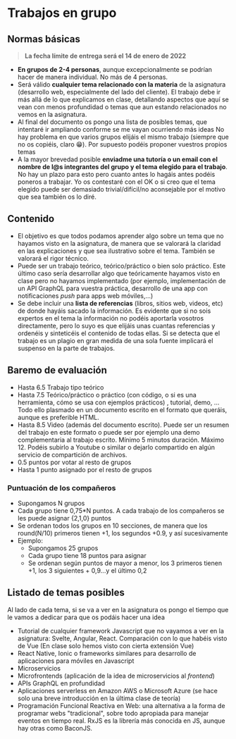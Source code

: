 # Trabajos en grupo
## Normas básicas

> **La fecha límite de entrega será el 14 de enero de 2022**


- **En grupos de 2-4 personas**, aunque excepcionalmente se podrían hacer de manera individual. No más de 4 personas.
- Será válido **cualquier tema relacionado con la materia** de la asignatura (desarrollo web, especialmente del lado del cliente). El trabajo debe ir más allá de lo que explicamos en clase, detallando aspectos que aquí se vean con menos profundidad o temas que aun estando relacionados no vemos en la asignatura.
- Al final del documento os pongo una lista de posibles temas, que intentaré ir ampliando conforme se me vayan ocurriendo más ideas No hay problema en que varios grupos elijáis el mismo trabajo (siempre que no os copiéis, claro 😁). Por supuesto podéis proponer vuestros propios temas
- A la mayor brevedad posible **enviadme una tutoría o un email con el nombre de l@s integrantes del grupo y el tema elegido para el trabajo**. No hay un plazo para esto pero cuanto antes lo hagáis antes podéis poneros a trabajar. Yo os contestaré con el OK o si creo que el tema elegido puede ser demasiado trivial/difícil/no aconsejable por el motivo que sea también os lo diré.

## Contenido

- El objetivo es que todos podamos aprender algo sobre un tema que no hayamos visto en la asignatura, de manera que se valorará la claridad en las explicaciones y que sea ilustrativo sobre el tema. También se valorará el rigor técnico.
- Puede ser un trabajo teórico, teórico/práctico o bien solo práctico. Este último caso sería desarrollar algo que teóricamente hayamos visto en clase pero no hayamos implementado (por ejemplo, implementación de un API GraphQL para vuestra práctica, desarrollo de una app con notificaciones *push* para apps web móviles,...)
- Se debe incluir una **lista de referencias** (libros, sitios web, videos, etc) de donde hayáis sacado la información. Es evidente que si no sois expertos en el tema la información no podéis aportarla vosotros directamente, pero lo suyo es que elijáis unas cuantas referencias y ordenéis y sinteticéis el contenido de todas ellas. Si se detecta que el trabajo es un plagio en gran medida de una sola fuente  implicará el suspenso en la parte de trabajos.

## Baremo de evaluación

- Hasta 6.5 Trabajo tipo teórico
- Hasta 7.5 Teórico/práctico o práctico (con código, o si es una herramienta, cómo se usa con ejemplos prácticos) , tutorial, demo, ... Todo ello plasmado en un documento escrito en el formato que queráis,  aunque es preferible HTML.
- Hasta 8.5 Video (además del documento escrito). Puede ser un resumen  del trabajo en este formato  o puede ser por ejemplo una demo complementaria al trabajo escrito. Mínimo 5 minutos duración. Máximo 12. Podéis subirlo a Youtube o similar o dejarlo compartido en algún servicio de compartición de archivos.
- 0.5 puntos por votar al resto de grupos
- Hasta 1 punto asignado por el resto de grupos

### Puntuación de los compañeros

- Supongamos N grupos
- Cada grupo tiene 0,75*N puntos. A cada trabajo de los compañeros se les puede asignar {2,1,0} puntos
- Se ordenan todos los grupos en 10 secciones, de manera que los round(N/10) primeros tienen +1, los segundos +0.9, y así sucesivamente
- Ejemplo:
    - Supongamos 25 grupos
    - Cada grupo tiene 18 puntos para asignar
    - Se ordenan según puntos de mayor a menor, los 3 primeros tienen +1, los 3 siguientes + 0,9...y el último 0,2

## Listado de temas posibles

Al lado de cada tema, si se va a ver en la asignatura os pongo el tiempo que le vamos a dedicar para que os podáis hacer una idea

- Tutorial de cualquier framework Javascript que no vayamos a ver en la asignatura: Svelte, Angular, React. Comparación con lo que habéis visto de Vue (En clase solo hemos visto  con cierta extensión Vue)
- React Native, Ionic o frameworks similares para desarrollo de aplicaciones para móviles en Javascript
- Microservicios
- Microfrontends (aplicación de la idea de microservicios al *frontend*)
- APIs GraphQL en profundidad
- Aplicaciones serverless en Amazon AWS o Microsoft Azure (se hace solo una breve introducción en la última clase de teoría)
- Programación Funcional Reactiva en Web: una alternativa a la forma de programar webs "tradicional", sobre todo apropiada para manejar eventos en tiempo real. RxJS es la librería más conocida en JS, aunque hay otras como BaconJS.
